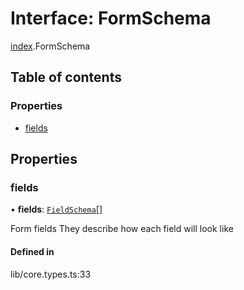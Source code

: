 # Interface: FormSchema

[index](../wiki/index).FormSchema

## Table of contents

### Properties

- [fields](../wiki/index.FormSchema#fields)

## Properties

### fields

• **fields**: [`FieldSchema`](../wiki/index.FieldSchema)[]

Form fields
They describe how each field will look like

#### Defined in

lib/core.types.ts:33
